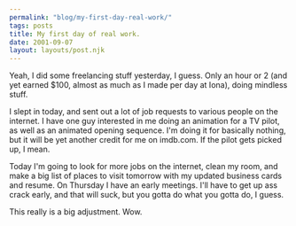```yaml
---
permalink: "blog/my-first-day-real-work/"
tags: posts
title: My first day of real work.
date: 2001-09-07
layout: layouts/post.njk
---
```


Yeah, I did some freelancing stuff yesterday, I guess. Only an hour or 2 (and yet earned $100, almost as much as I made per day at Iona), doing mindless stuff.

I slept in today, and sent out a lot of job requests to various people on the internet. I have one guy interested in me doing an animation for a TV pilot, as well as an animated opening sequence. I'm doing it for basically nothing, but it will be yet another credit for me on imdb.com. If the pilot gets picked up, I mean.

Today I'm going to look for more jobs on the internet, clean my room, and make a big list of places to visit tomorrow with my updated business cards and resume. On Thursday I have an early meetings. I'll have to get up ass crack early, and that will suck, but you gotta do what you gotta do, I guess. 

This really is a big adjustment. Wow.